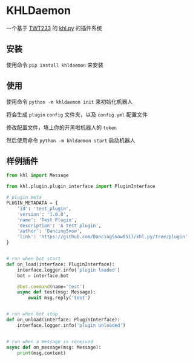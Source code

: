 # KHLDaemon

一个基于 [TWT233](https://github.com/TWT233) 的 [khl.py](https://github.com/TWT233/khl.py) 的插件系统

## 安装

使用命令 ``pip install khldaemon`` 来安装

## 使用

使用命令 ``python -m khldaemon init`` 来初始化机器人

将会生成 ``plugin`` ``config`` 文件夹，以及 ``config.yml`` 配置文件

修改配置文件，填上你的开黑啦机器人的 ``token``

然后使用命令 ``python -m khldaemon start`` 启动机器人

## 样例插件

```python
from khl import Message

from khl.plugin.plugin_interface import PluginInterface

# plugin meta
PLUGIN_METADATA = {
    'id': 'test_plugin',
    'version': '1.0.0',
    'name': 'Test Plugin',
    'description': 'A test plugin',
    'author': 'DancingSnow',
    'link': 'https://github.com/DancingSnow0517/khl.py/tree/plugin'
}


# run when bot start
def on_load(interface: PluginInterface):
    interface.logger.info('plugin loaded')
    bot = interface.bot

    @bot.command(name='test')
    async def test(msg: Message):
        await msg.reply('test')


# run when bot stop
def on_unload(interface: PluginInterface):
    interface.logger.info('plugin unloaded')


# run when a message is received
async def on_message(msg: Message):
    print(msg.content)
    
```